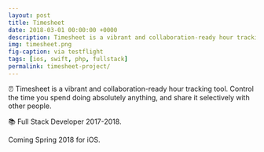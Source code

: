 ```yaml
---
layout: post
title: Timesheet
date: 2018-03-01 00:00:00 +0000
description: Timesheet is a vibrant and collaboration-ready hour tracking tool. Control the time you spend doing absolutely anything, and share it selectively with other people.
img: timesheet.png
fig-caption: via testflight
tags: [ios, swift, php, fullstack]
permalink: timesheet-project/
---
```


⏰ Timesheet is a vibrant and collaboration-ready hour tracking tool. Control the time you spend doing absolutely anything, and share it selectively with other people.

📚 Full Stack Developer 2017-2018.

<i class="fa fa-apple" aria-hidden="true"></i> Coming Spring 2018 for iOS.